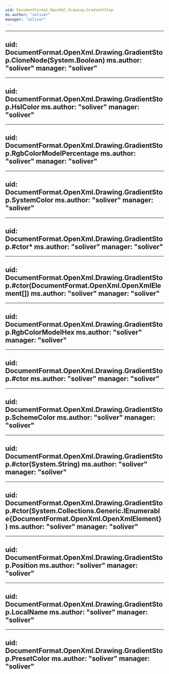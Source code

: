 ```yaml
---
uid: DocumentFormat.OpenXml.Drawing.GradientStop
ms.author: "soliver"
manager: "soliver"
---
```


---
uid: DocumentFormat.OpenXml.Drawing.GradientStop.CloneNode(System.Boolean)
ms.author: "soliver"
manager: "soliver"
---

---
uid: DocumentFormat.OpenXml.Drawing.GradientStop.HslColor
ms.author: "soliver"
manager: "soliver"
---

---
uid: DocumentFormat.OpenXml.Drawing.GradientStop.RgbColorModelPercentage
ms.author: "soliver"
manager: "soliver"
---

---
uid: DocumentFormat.OpenXml.Drawing.GradientStop.SystemColor
ms.author: "soliver"
manager: "soliver"
---

---
uid: DocumentFormat.OpenXml.Drawing.GradientStop.#ctor*
ms.author: "soliver"
manager: "soliver"
---

---
uid: DocumentFormat.OpenXml.Drawing.GradientStop.#ctor(DocumentFormat.OpenXml.OpenXmlElement[])
ms.author: "soliver"
manager: "soliver"
---

---
uid: DocumentFormat.OpenXml.Drawing.GradientStop.RgbColorModelHex
ms.author: "soliver"
manager: "soliver"
---

---
uid: DocumentFormat.OpenXml.Drawing.GradientStop.#ctor
ms.author: "soliver"
manager: "soliver"
---

---
uid: DocumentFormat.OpenXml.Drawing.GradientStop.SchemeColor
ms.author: "soliver"
manager: "soliver"
---

---
uid: DocumentFormat.OpenXml.Drawing.GradientStop.#ctor(System.String)
ms.author: "soliver"
manager: "soliver"
---

---
uid: DocumentFormat.OpenXml.Drawing.GradientStop.#ctor(System.Collections.Generic.IEnumerable{DocumentFormat.OpenXml.OpenXmlElement})
ms.author: "soliver"
manager: "soliver"
---

---
uid: DocumentFormat.OpenXml.Drawing.GradientStop.Position
ms.author: "soliver"
manager: "soliver"
---

---
uid: DocumentFormat.OpenXml.Drawing.GradientStop.LocalName
ms.author: "soliver"
manager: "soliver"
---

---
uid: DocumentFormat.OpenXml.Drawing.GradientStop.PresetColor
ms.author: "soliver"
manager: "soliver"
---
